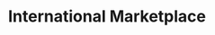 ---
title: "International Marketplace"
url: /point-roberts/international-marketplace/
shop: supermarket
---